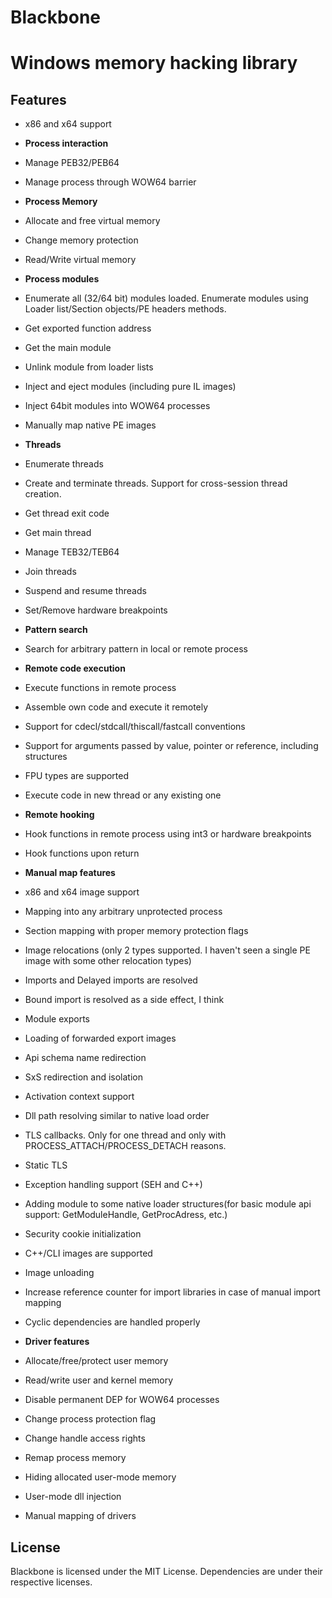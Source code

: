 Blackbone
=========

# Windows memory hacking library #

## Features ##

- x86 and x64 support

- **Process interaction**
 - Manage PEB32/PEB64
 - Manage process through WOW64 barrier

- **Process Memory**
 - Allocate and free virtual memory
 - Change memory protection
 - Read/Write virtual memory 

- **Process modules**
 - Enumerate all (32/64 bit) modules loaded. Enumerate modules using Loader list/Section objects/PE headers methods.
 - Get exported function address
 - Get the main module
 - Unlink module from loader lists
 - Inject and eject modules (including pure IL images)
 - Inject 64bit modules into WOW64 processes
 - Manually map native PE images

- **Threads**
 - Enumerate threads
 - Create and terminate threads. Support for cross-session thread creation.
 - Get thread exit code
 - Get main thread
 - Manage TEB32/TEB64
 - Join threads
 - Suspend and resume threads
 - Set/Remove hardware breakpoints

- **Pattern search**
 - Search for arbitrary pattern in local or remote process
 
- **Remote code execution**
 - Execute functions in remote process
 - Assemble own code and execute it remotely
 - Support for cdecl/stdcall/thiscall/fastcall conventions
 - Support for arguments passed by value, pointer or reference, including structures
 - FPU types are supported
 - Execute code in new thread or any existing one
 
- **Remote hooking**
 - Hook functions in remote process using int3 or hardware breakpoints
 - Hook functions upon return
 
- **Manual map features**
 - x86 and x64 image support
 - Mapping into any arbitrary unprotected process
 - Section mapping with proper memory protection flags
 - Image relocations (only 2 types supported. I haven't seen a single PE image with some other relocation types)
 - Imports and Delayed imports are resolved
 - Bound import is resolved as a side effect, I think
 - Module exports
 - Loading of forwarded export images
 - Api schema name redirection
 - SxS redirection and isolation
 - Activation context support
 - Dll path resolving similar to native load order
 - TLS callbacks. Only for one thread and only with PROCESS_ATTACH/PROCESS_DETACH reasons.
 - Static TLS
 - Exception handling support (SEH and C++)
 - Adding module to some native loader structures(for basic module api support: GetModuleHandle, GetProcAdress, etc.)
 - Security cookie initialization
 - C++/CLI images are supported
 - Image unloading 
 - Increase reference counter for import libraries in case of manual import mapping
 - Cyclic dependencies are handled properly 
 
 
- **Driver features**
- Allocate/free/protect user memory
- Read/write user and kernel memory
- Disable permanent DEP for WOW64 processes
- Change process protection flag
- Change handle access rights
- Remap process memory
- Hiding allocated user-mode memory
- User-mode dll injection
- Manual mapping of drivers

## License ##
Blackbone is licensed under the MIT License. Dependencies are under their respective licenses.